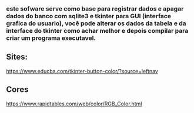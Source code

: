### este sofware serve como base para registrar dados e apagar dados do banco com sqlite3 e tkinter para GUI (interface grafica do usuario), você pode alterar os dados da tabela e da interface do tkinter como achar melhor e depois compilar para criar um programa executavel.


## Sites:

https://www.educba.com/tkinter-button-color/?source=leftnav

## Cores

https://www.rapidtables.com/web/color/RGB_Color.html
